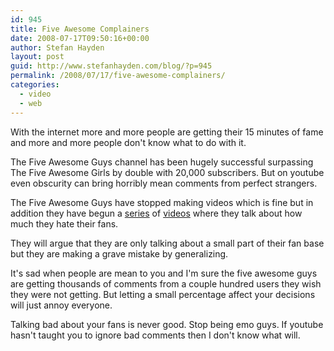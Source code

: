 ```yaml
---
id: 945
title: Five Awesome Complainers
date: 2008-07-17T09:50:16+00:00
author: Stefan Hayden
layout: post
guid: http://www.stefanhayden.com/blog/?p=945
permalink: /2008/07/17/five-awesome-complainers/
categories:
  - video
  - web
---
```

With the internet more and more people are getting their 15 minutes of fame and more and more people don't know what to do with it.

The Five Awesome Guys channel has been hugely successful surpassing The Five Awesome Girls by double with 20,000 subscribers. But on youtube even obscurity can bring horribly mean comments from perfect strangers.

The Five Awesome Guys have stopped making videos which is fine but in addition they have begun a <a href="http://www.youtube.com/watch?v=Yx2GAyMKhp4">series</a> of <a href="http://www.youtube.com/watch?v=KSgY0cHCKKc">videos</a> where they talk about how much they hate their fans.

They will argue that they are only talking about a small part of their fan base but they are making a grave mistake by generalizing. 

It's sad when people are mean to you and I'm sure the five awesome guys are getting thousands of comments from a couple hundred users they wish they were not getting. But letting a small percentage affect your decisions will just annoy everyone.

Talking bad about your fans is never good. Stop being emo guys. If youtube hasn't taught you to ignore bad comments then I don't know what will. 

<object width="425" height="344"><param name="movie" value="http://www.youtube.com/v/KSgY0cHCKKc&hl=en&fs=1"></param><param name="allowFullScreen" value="true"></param><embed src="http://www.youtube.com/v/KSgY0cHCKKc&hl=en&fs=1" type="application/x-shockwave-flash" allowfullscreen="true" width="425" height="344"></embed></object>